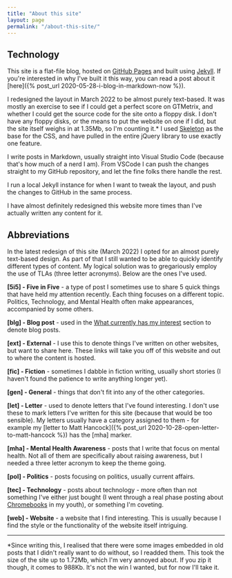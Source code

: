 ```yaml
---
title: "About this site"
layout: page
permalink: "/about-this-site/"
---
```


## Technology
This site is a flat-file blog, hosted on [GitHub Pages](https://pages.github.com/) and built using [Jekyll](https://jekyllrb.com/). If you're interested in why I've built it this way, you can read a post about it [here]({% post_url 2020-05-28-i-blog-in-markdown-now %}).

I redesigned the layout in March 2022 to be almost purely text-based. It was mostly an exercise to see if I could get a perfect score on GTMetrix, and whether I could get the source code for the site onto a floppy disk. I don't have any floppy disks, or the means to put the website on one if I did, but the site itself weighs in at 1.35Mb, so I'm counting it.* I used [Skeleton](http://getskeleton.com/) as the base for the CSS, and have pulled in the entire jQuery library to use exactly one feature.

I write posts in Markdown, usually straight into Visual Studio Code (because that's how much of a nerd I am). From VSCode I can push the changes straight to my GitHub repository, and let the fine folks there handle the rest.

I run a local Jekyll instance for when I want to tweak the layout, and push the changes to GitHub in the same process.

I have almost definitely redesigned this website more times than I've actually written any content for it. 

## Abbreviations
In the latest redesign of this site (March 2022) I opted for an almost purely text-based design. As part of that I still wanted to be able to quickly identify different types of content. My logical solution was to gregariously employ the use of TLAs (three letter acronyms). Below are the ones I've used.

**[5i5] - Five in Five** - a type of post I sometimes use to share 5 quick things that have held my attention recently. Each thing focuses on a different topic. Politics, Technology, and Mental Health often make appearances, accompanied by some others.

**[blg] - Blog post** - used in the [What currently has my interest]({{site.url}}/interesting/) section to denote blog posts.

**[ext] - External** - I use this to denote things I've written on other websites, but want to share here. These links will take you off of this website and out to where the content is hosted.

**[fic] - Fiction** - sometimes I dabble in fiction writing, usually short stories (I haven't found the patience to write anything longer yet).

**[gen] - General** - things that don't fit into any of the other categories.

**[let] - Letter** - used to denote letters that I've found interesting. I don't use these to mark letters I've written for this site (because that would be too sensible). My letters usually have a category assigned to them - for example my [letter to Matt Hancock]({% post_url 2020-10-28-open-letter-to-matt-hancock %}) has the [mha] marker.

**[mha] - Mental Health Awareness** - posts that I write that focus on mental health. Not all of them are specifically about raising awareness, but I needed a three letter acronym to keep the theme going.

**[pol] - Politics** - posts focusing on politics, usually current affairs.

**[tec] - Technology** - posts about technology - more often than not something I've either just bought (I went through a real phase posting about [Chromebooks]({{site.url}}/tags.html#chromebook) in my youth), or something I'm coveting.

**[web] - Website** - a website that I find interesting. This is usually because I find the style or the functionality of the website itself intriguing.

<hr>
*Since writing this, I realised that there were some images embedded in old posts that I didn't really want to do without, so I readded them. This took the size of the site up to 1.72Mb, which I'm very annoyed about. If you zip it though, it comes to 988Kb. It's not the win I wanted, but for now I'll take it.